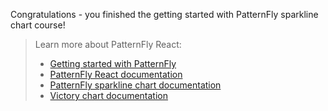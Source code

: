 Congratulations - you finished the getting started with PatternFly sparkline chart course!

> Learn more about PatternFly React:
>- [Getting started with PatternFly](https://www.patternfly.org/v4/get-started/developers)
>- [PatternFly React documentation](https://www.patternfly.org/v4/documentation/react/components/)
>- [PatternFly sparkline chart documentation](https://patternfly-react.surge.sh/patternfly-4/charts/sparkline/)
>- [Victory chart documentation](https://formidable.com/open-source/victory/docs/victory-chart/)
